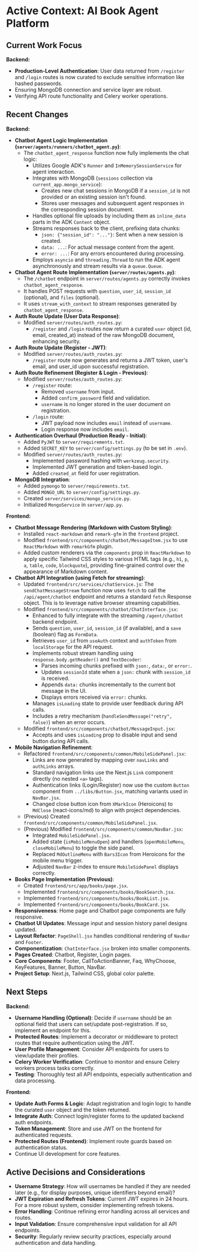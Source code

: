 # Active Context: AI Book Agent Platform

## Current Work Focus

**Backend:**

- **Production-Level Authentication**: User data returned from `/register` and `/login` routes is now curated to exclude sensitive information like hashed passwords.
- Ensuring MongoDB connection and service layer are robust.
- Verifying API route functionality and Celery worker operations.

## Recent Changes

**Backend:**

- **Chatbot Agent Logic Implementation (`server/agents/runners/chatbot_agent.py`)**:
  - The `chatbot_agent_response` function now fully implements the chat logic:
    - Utilizes Google ADK's `Runner` and `InMemorySessionService` for agent interaction.
    - Integrates with MongoDB (`sessions` collection via `current_app.mongo_service`):
      - Creates new chat sessions in MongoDB if a `session_id` is not provided or an existing session isn't found.
      - Stores user messages and subsequent agent responses in the corresponding session document.
    - Handles optional file uploads by including them as `inline_data` parts in the ADK `Content` object.
    - Streams responses back to the client, prefixing data chunks:
      - `json: {"session_id": "..."}`: Sent when a new session is created.
      - `data: ...`: For actual message content from the agent.
      - `error: ...`: For any errors encountered during processing.
    - Employs `asyncio` and `threading.Thread` to run the ADK agent asynchronously and stream results via a `queue.Queue`.
- **Chatbot Agent Route Implementation (`server/routes/agents.py`)**:
  - The `/chatbot` endpoint in `server/routes/agents.py` correctly invokes `chatbot_agent_response`.
  - It handles POST requests with `question`, `user_id`, `session_id` (optional), and `files` (optional).
  - It uses `stream_with_context` to stream responses generated by `chatbot_agent_response`.
- **Auth Route Update (User Data Response)**:
  - Modified `server/routes/auth_routes.py`:
    - `/register` and `/login` routes now return a curated `user` object (id, email, created_at) instead of the raw MongoDB document, enhancing security.
- **Auth Route Update (Register - JWT)**:
  - Modified `server/routes/auth_routes.py`:
    - `/register` route now generates and returns a JWT token, user's email, and user_id upon successful registration.
- **Auth Route Refinement (Register & Login - Previous)**:
  - Modified `server/routes/auth_routes.py`:
    - `/register` route:
      - Removed `username` from input.
      - Added `confirm_password` field and validation.
      - `username` is no longer stored in the user document on registration.
    - `/login` route:
      - JWT payload now includes `email` instead of `username`.
      - Login response now includes `email`.
- **Authentication Overhaul (Production Ready - Initial)**:
  - Added `PyJWT` to `server/requirements.txt`.
  - Added `SECRET_KEY` to `server/config/settings.py` (to be set in `.env`).
  - Modified `server/routes/auth_routes.py`:
    - Implemented password hashing with `werkzeug.security`.
    - Implemented JWT generation and token-based login.
    - Added `created_at` field for user registration.
- **MongoDB Integration**:
  - Added `pymongo` to `server/requirements.txt`.
  - Added `MONGO_URL` to `server/config/settings.py`.
  - Created `server/services/mongo_service.py`.
  - Initialized `MongoService` in `server/app.py`.

**Frontend:**

- **Chatbot Message Rendering (Markdown with Custom Styling)**:
  - Installed `react-markdown` and `remark-gfm` in the `frontend` project.
  - Modified `frontend/src/components/chatbot/MessageItem.jsx` to use `ReactMarkdown` with `remarkGfm` plugin.
  - Added custom renderers via the `components` prop in `ReactMarkdown` to apply specific Tailwind CSS styles to various HTML tags (e.g., `h1`, `p`, `a`, `table`, `code`, `blockquote`), providing fine-grained control over the appearance of Markdown content.
- **Chatbot API Integration (using Fetch for streaming)**:
  - Updated `frontend/src/services/chatService.js`: The `sendChatMessageStream` function now uses `fetch` to call the `/api/agent/chatbot` endpoint and returns a standard `fetch` Response object. This is to leverage native browser streaming capabilities.
  - Modified `frontend/src/components/chatbot/ChatInterface.jsx`:
    - Enhanced to fully integrate with the streaming `/agent/chatbot` backend endpoint.
    - Sends `question`, `user_id`, `session_id` (if available), and a `save` (boolean) flag as `FormData`.
    - Retrieves `user_id` from `useAuth` context and `authToken` from `localStorage` for the API request.
    - Implements robust stream handling using `response.body.getReader()` and `TextDecoder`:
      - Parses incoming chunks prefixed with `json:`, `data:`, or `error:`.
      - Updates `sessionId` state when a `json:` chunk with `session_id` is received.
      - Appends `data:` chunks incrementally to the current bot message in the UI.
      - Displays errors received via `error:` chunks.
    - Manages `isLoading` state to provide user feedback during API calls.
    - Includes a retry mechanism (`handleSendMessage("retry", false)`) when an error occurs.
  - Modified `frontend/src/components/chatbot/MessageInput.jsx`:
    - Accepts and uses `isLoading` prop to disable input and send button during API calls.
- **Mobile Navigation Refinement**:
  - Refactored `frontend/src/components/common/MobileSidePanel.jsx`:
    - Links are now generated by mapping over `navLinks` and `authLinks` arrays.
    - Standard navigation links use the Next.js `Link` component directly (no nested `<a>` tags).
    - Authentication links (Login/Register) now use the custom `Button` component from `../libs/Button.jsx`, matching variants used in `NavBar.jsx`.
    - Changed close button icon from `XMarkIcon` (Heroicons) to `MdClose` (react-icons/md) to align with project dependencies.
  - (Previous) Created `frontend/src/components/common/MobileSidePanel.jsx`.
  - (Previous) Modified `frontend/src/components/common/NavBar.jsx`:
    - Integrated `MobileSidePanel.jsx`.
    - Added state (`isMobileMenuOpen`) and handlers (`openMobileMenu`, `closeMobileMenu`) to toggle the side panel.
    - Replaced `MdOutlineMenu` with `Bars3Icon` from Heroicons for the mobile menu trigger.
    - Adjusted `NavBar` z-index to ensure `MobileSidePanel` displays correctly.
- **Books Page Implementation (Previous)**:
  - Created `frontend/src/app/books/page.jsx`.
  - Implemented `frontend/src/components/books/BookSearch.jsx`.
  - Implemented `frontend/src/components/books/BookList.jsx`.
  - Implemented `frontend/src/components/books/BookCard.jsx`.
- **Responsiveness**: Home page and Chatbot page components are fully responsive.
- **Chatbot UI Updates**: Message input and session history panel designs updated.
- **Layout Refactor**: `PageShell.jsx` handles conditional rendering of `NavBar` and `Footer`.
- **Componentization**: `ChatInterface.jsx` broken into smaller components.
- **Pages Created**: Chatbot, Register, Login pages.
- **Core Components**: Footer, CallToActionBanner, Faq, WhyChoose, KeyFeatures, Banner, Button, NavBar.
- **Project Setup**: Next.js, Tailwind CSS, global color palette.

## Next Steps

**Backend:**

- **Username Handling (Optional)**: Decide if `username` should be an optional field that users can set/update post-registration. If so, implement an endpoint for this.
- **Protected Routes**: Implement a decorator or middleware to protect routes that require authentication using the JWT.
- **User Profile Management**: Consider API endpoints for users to view/update their profiles.
- **Celery Worker Verification**: Continue to monitor and ensure Celery workers process tasks correctly.
- **Testing**: Thoroughly test all API endpoints, especially authentication and data processing.

**Frontend:**

- **Update Auth Forms & Logic**: Adapt registration and login logic to handle the curated `user` object and the token returned.
- **Integrate Auth**: Connect login/register forms to the updated backend auth endpoints.
- **Token Management**: Store and use JWT on the frontend for authenticated requests.
- **Protected Routes (Frontend)**: Implement route guards based on authentication status.
- Continue UI development for core features.

## Active Decisions and Considerations

- **Username Strategy**: How will usernames be handled if they are needed later (e.g., for display purposes, unique identifiers beyond email)?
- **JWT Expiration and Refresh Tokens**: Current JWT expires in 24 hours. For a more robust system, consider implementing refresh tokens.
- **Error Handling**: Continue refining error handling across all services and routes.
- **Input Validation**: Ensure comprehensive input validation for all API endpoints.
- **Security**: Regularly review security practices, especially around authentication and data handling.
